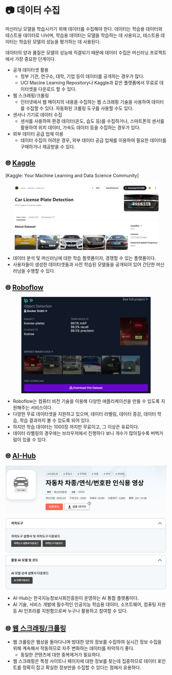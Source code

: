 # 📷 데이터 수집

머신러닝 모델을 학습시키기 위해 데이터를 수집해야 한다. 데이터는 학습용 데이터와 테스트용 데이터로 나뉘며, 학습용 데이터는 모델을 학습하는 데 사용되고, 테스트용 데이터는 학습된 모델의 성능을 평가하는 데 사용된다.

데이터의 양과 품질은 모델의 성능에 직결되기 때문에 데이터 수집은 머신러닝 프로젝트에서 가장 중요한 단계이다.

- 공개 데이터셋 활용
    - 정부 기관, 연구소, 대학, 기업 등이 데이터를 공개하는 경우가 많다.
    - UCI Macine Learning Repository나 Kaggle과 같은 플랫폼에서 무료로 데이터셋을 다운로드 할 수 있다.
- 웹 스크래핑/크롤링
    - 인터넷에서 웹 페이지의 내용을 수집하는 웹 스크래핑 기술을 사용하여 데이터를 수집할 수 있다. 자동화된 크롤링 도구를 사용할 수도 있다.
- 센서나 기기로 데이터 수집
    - 센서를 사용하여 환경 데이터(온도, 습도 등)를 수집하거나, 스마트폰의 센서를 활용하여 위치 데이터, 가속도 데이터 등을 수집하는 경우가 있다.
- 외부 데이터 공급 업체 이용
    - 데이터 수집이 어려운 경우, 외부 데이터 공급 업체를 이용하여 필요한 데이터를 구매하거나 제공받을 수 있다.


## 🌐 [Kaggle](https://www.kaggle.com/)

[Kaggle: Your Machine Learning and Data Science Community]

<p align="center">
  <img src="./img/2/2_1.png" align="center" width="90%">
</p>

- 데이터 분석 및 머신러닝에 대한 학습 플랫폼이자, 경쟁할 수 있는 플랫폼이다.
- 사용자들이 생성한 데이터셋들과 사전 학습된 모델들을 공개되어 있어 간단한 머신러닝을 수행할 수 있다.

## 🌐 [Roboflow](https://universe.roboflow.com/)

<p align="center">
  <img src="./img/2/2_2.png" align="center" width="80%">
</p>

- Roboflow는 컴퓨터 비전 기술을 이용해 다양한 애플리케이션을 만들 수 있도록 지원해주는 서비스이다.
- 다양한 무료 데이터셋을 지원하고 있으며, 데이터 라벨링, 데이터 증강, 데이터 학습, 학습 결과까지 볼 수 있도록 되어 있다.
- 하지만 학습 데이터는 1000장 까지만 무료이고, 그 이상은 유료이다.
- 데이터 라벨링의 경우에는 브라우저에서 진행하다 보니 개수가 많아질수록 버벅거림이 있을 수 있다.

## 🌐 [AI-Hub](https://aihub.or.kr/)

<p align="center">
  <img src="./img/2/2_3.png" align="center" width="100%">
</p>

<p align="center">
  <img src="./img/2/2_4.png" align="center" width="100%">
</p>

- AI-Hub는 한국지능정보사회진흥원이 운영하는 AI 통합 플랫폼이다.
- AI 기술, 서비스 개발에 필수적인 인공지능 학습용 데이터, 소프트웨어, 컴퓨팅 자원 등 AI 인프라를 지원함으로써 누구나 활용하고 참여할 수 있다.

## 🌐 [웹 스크래핑/크롤링](https://www.snugarchive.com/blog/python-web-scraping/)

- 웹 크롤링은 웹상을 돌아다니며 방대한 양의 정보를 수집하여 실시간 정보 수집을 위해 계속해서 작동하므로 자주 변화하는 데이터를 파악하기 좋다.
    - 동일한 콘텐츠에 대한 중복제거가 필요하다.
- 웹 스크래핑은 특정 사이트나 페이지에 대한 정보를 찾는데 집중하므로 데이터 포인트를 정확히 잡고 확실한 정보만을 수집할 수 있다는 점에서 유용하다.